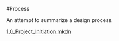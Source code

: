#Process

An attempt to summarize a design process.

[1.0_Project_Initiation.mkdn](1.0_Project_Initiation.mkdn)

